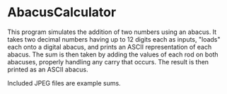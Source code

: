 # AbacusCalculator
This program simulates the addition of two numbers using an abacus. It takes two decimal numbers having up to 12 digits each as inputs, "loads" each onto a digital abacus, and prints an ASCII representation of each abacus. The sum is then taken by adding the values of each rod on both abacuses, properly handling any carry that occurs. The result is then printed as an ASCII abacus.


Included JPEG files are example sums.
